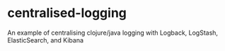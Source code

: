 centralised-logging
===================

An example of centralising clojure/java logging with Logback, LogStash, ElasticSearch, and Kibana
